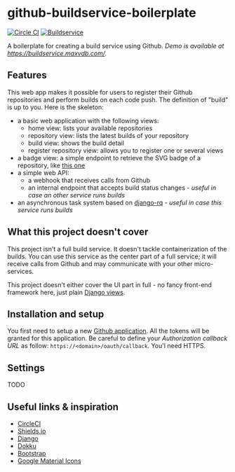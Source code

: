 # github-buildservice-boilerplate

[![Circle CI](https://circleci.com/gh/m-vdb/github-buildservice-boilerplate.svg?style=shield&circle-token=005fe273ea45c0f445bddbf53f2f90594dcfce91)](https://circleci.com/gh/m-vdb/github-buildservice-boilerplate)
[![Buildservice](https://buildservice.maxvdb.com/badge/m-vdb/github-buildservice-boilerplate.svg)](https://buildservice.maxvdb.com/repositories/m-vdb/github-buildservice-boilerplate)

A boilerplate for creating a build service using Github.
*Demo is available at https://buildservice.maxvdb.com/.*


## Features

This web app makes it possible for users to register their Github repositories and perform builds on each
code push. The definition of "build" is up to you. Here is the skeleton:

- a basic web application with the following views:
  - home view: lists your available repositories
  - repository view: lists the latest builds of your repository
  - build view: shows the build detail
  - register repository view: allows you to register one or several views
- a badge view: a simple endpoint to retrieve the SVG badge of a repository, like [this one](https://buildservice.maxvdb.com/badge/m-vdb/github-buildservice-boilerplate.svg)
- a simple web API:
  - a webhook that receives calls from Github
  - an internal endpoint that accepts build status changes - *useful in case an other service runs builds*
- an asynchronous task system based on [django-rq](https://github.com/ui/django-rq) - *useful in case this service runs builds*

## What this project doesn't cover

This project isn't a full build service. It doesn't tackle containerization of the builds. You can use this service as the center part of a full service; it will receive calls from Github and may communicate with your other micro-services.

This project doesn't either cover the UI part in full - no fancy front-end framework here, just plain [Django views](https://docs.djangoproject.com/en/1.9/topics/http/views/).

## Installation and setup

You first need to setup a new [Github application](https://github.com/settings/applications/new). All the tokens will be granted for this application. Be careful to define your _Authorization callback URL_ as follow: `https://<domain>/oauth/callback`. You'l need HTTPS.

## Settings

TODO

## Useful links & inspiration

- [CircleCI](https://circleci.com/)
- [Shields.io](http://shields.io/)
- [Django](https://docs.djangoproject.com/en/1.9/)
- [Dokku](http://dokku.viewdocs.io/dokku/)
- [Bootstrap](http://getbootstrap.com/)
- [Google Material Icons](https://design.google.com/icons/)
